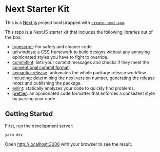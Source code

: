 # Next Starter Kit

This is a [Next.js](https://nextjs.org/) project bootstrapped with [`create-next-app`](https://github.com/vercel/next.js/tree/canary/packages/create-next-app).

This repo is a NextJS starter kit that includes the following libraries out of the box:

- [typescript](https://www.typescriptlang.org): For safety and cleaner code
- [tailwindcss](https://tailwindcss.com): a CSS framework to build designs without any annoying opinionated styles you have to fight to override.
- [commitlint](https://github.com/conventional-changelog/commitlint): lints your commit messages and checks if they meet the [conventional commit format](https://www.conventionalcommits.org).
- [semantic-release](https://github.com/semantic-release/semantic-release): automates the whole package release workflow including: determining the next version number, generating the release notes and publishing the package.
- [eslint](https://github.com/eslint/eslint): statically analyzes your code to quickly find problems.
- [prettier](https://github.com/prettier/prettier): an opinionated code formatter that enforces a consistent style by parsing your code.

## Getting Started

First, run the development server:

```bash
yarn dev
```

Open [http://localhost:3000](http://localhost:3000) with your browser to see the result.
